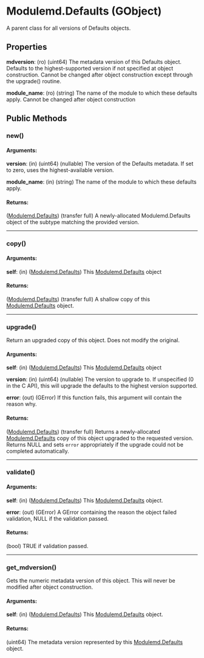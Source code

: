 # Modulemd.Defaults (GObject)
A parent class for all versions of Defaults objects.

## Properties

__mdversion__: (ro) (uint64) The metadata version of this Defaults object. Defaults to the highest-supported version if not specified at object construction. Cannot be changed after object construction except through the upgrade() routine.

__module_name__: (ro) (string) The name of the module to which these defaults apply. Cannot be changed after object construction

## Public Methods

### new()

#### Arguments:
__version__: (in) (uint64) (nullable) The version of the Defaults metadata. If set to zero, uses the highest-available version.

__module_name__: (in) (string) The name of the module to which these defaults apply.

#### Returns:
([Modulemd.Defaults](Modulemd.Defaults.md)) (transfer full) A newly-allocated Modulemd.Defaults object of the subtype matching the provided version.

---
### copy()
#### Arguments:
__self__: (in) ([Modulemd.Defaults](Modulemd.Defaults.md)) This [Modulemd.Defaults](Modulemd.Defaults.md) object

#### Returns:
([Modulemd.Defaults](Modulemd.Defaults.md)) (transfer full) A shallow copy of this [Modulemd.Defaults](Modulemd.Defaults.md) object.

---
### upgrade()
Return an upgraded copy of this object. Does not modify the original.

#### Arguments:
__self__: (in) ([Modulemd.Defaults](Modulemd.Defaults.md)) This [Modulemd.Defaults](Modulemd.Defaults.md) object

__version__: (in) (uint64) (nullable) The version to upgrade to. If unspecified (0 in the C API), this will upgrade the defaults to the highest version supported.

__error__: (out) (GError) If this function fails, this argument will contain the reason why.

#### Returns:
([Modulemd.Defaults](Modulemd.Defaults.md)) (transfer full) Returns a newly-allocated [Modulemd.Defaults](Modulemd.Defaults.md) copy of this object upgraded to the requested version. Returns NULL and sets `error` appropriately if the upgrade could not be completed automatically.

---
### validate()
#### Arguments:
__self__: (in) ([Modulemd.Defaults](Modulemd.Defaults.md)) This [Modulemd.Defaults](Modulemd.Defaults.md) object.

__error__: (out) (GError) A GError containing the reason the object failed validation, NULL if the validation passed.

#### Returns:
(bool) TRUE if validation passed.

---
### get_mdversion()
Gets the numeric metadata version of this object. This will never be modified after object construction.

#### Arguments:
__self__: (in) ([Modulemd.Defaults](Modulemd.Defaults.md)) This [Modulemd.Defaults](Modulemd.Defaults.md) object.

#### Returns:
(uint64) The metadata version represented by this [Modulemd.Defaults](Modulemd.Defaults.md) object.
